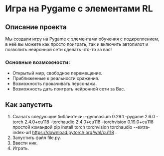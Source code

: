 # Игра на Pygame с элементами RL


## Описание проекта
Мы создали игру на Pygame c элементами обучения с подкреплением, в неё вы можете как просто поиграть, так и включить автопилот и позволить нейронной сети сделать что-то за вас!

### Основные возможности:

- Открытый мир, свободное перемещение.
- Приближенные к реальности сражения.
- Возможность прокачивать персонажа.
- Возможность дать поиграть нейронной сети за Вас.

## Как запустить

1. Скачать следующие библиотеки:
-gymnasium 0.29.1
-pygame 2.6.0
-torch 2.4.0+cu118
-torchaudio 2.4.0+cu118
-torchvision 0.19.0+cu118
простой командой pip install torch torchvision torchaudio --extra-index-url https://download.pytorch.org/whl/cu118 .
2. Запустить файл file.py.
3. Ввести ник.
4. Играть.


